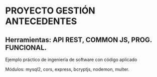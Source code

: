 # PROYECTO GESTIÓN ANTECEDENTES
## Herramientas: API REST, COMMON JS, PROG. FUNCIONAL.

Ejemplo práctico de ingeniería de software con código aplicado

Módulos:
mysql2, cors, express, bcryptjs, nodemon, multer.